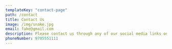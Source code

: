 ```yaml
---
templateKey: "contact-page"
path: /contact
title: Contact Us
image: /img/snake.jpg
email: fake@gmail.com
description: Please contact us through any of our social media links on this page or via the form below
phoneNumber: 9705551111
---
```


